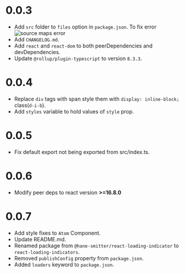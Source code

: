 # 0.0.3

- Add `src` folder to `files` option in `package.json`. To fix error
  ![source maps error](https://user-images.githubusercontent.com/49382800/191842094-1565223c-7d88-455b-a2e9-01439a2ae485.png)
- Add `CHANGELOG.md`.
- Add `react` and `react-dom` to both peerDependencies and devDependencies.
- Update `@rollup/plugin-typescript` to version `8.3.3`.

# 0.0.4

- Replace `div` tags with span style them with `display: inline-block;` class(`d-i-b`).
- Add `styles` variable to hold values of `style` prop.

# 0.0.5

- Fix default export not being exported from src/index.ts.

# 0.0.6

- Modify peer deps to react version **>=16.8.0**

# 0.0.7

- Add style fixes to `Atom` Component.
- Update README.md.
- Renamed package from `@hane-smitter/react-loading-indicator` to `react-loading-indicators`.
- Removed `publishConfig` property from `package.json`.
- Added `loaders` keyword to `package.json`.
